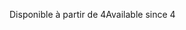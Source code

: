 <span data-ttu-id="897d5-101">Disponible à partir de 4</span><span class="sxs-lookup"><span data-stu-id="897d5-101">Available since 4</span></span>